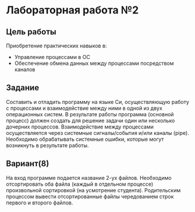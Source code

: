 # Лабораторная работа №2
## Цель работы
Приобретение практических навыков в:
* Управление процессами в ОС
* Обеспечение обмена данных между процессами посредством каналов
## Задание
Составить и отладить программу на языке Си, осуществляющую работу с процессами
и взаимодействие между ними в одной из двух операционных систем. В результате
работы программа (основной процесс) должен создать для решение задачи один или
несколько дочерних процессов. Взаимодействие между процессами осуществляется
через системные сигналы/события и/или каналы (pipe). Необходимо обрабатывать системные ошибки, которые могут возникнуть в результате работы.
## Вариант(8)
На вход программе подается название 2-ух файлов. Необходимо отсортировать
оба файла (каждый в отдельном процессе) произвольной сортировкой (на
усмотрение студента). Родительским процессом вывести отсортированные файлы
чередованием строк первого и второго файлов.
